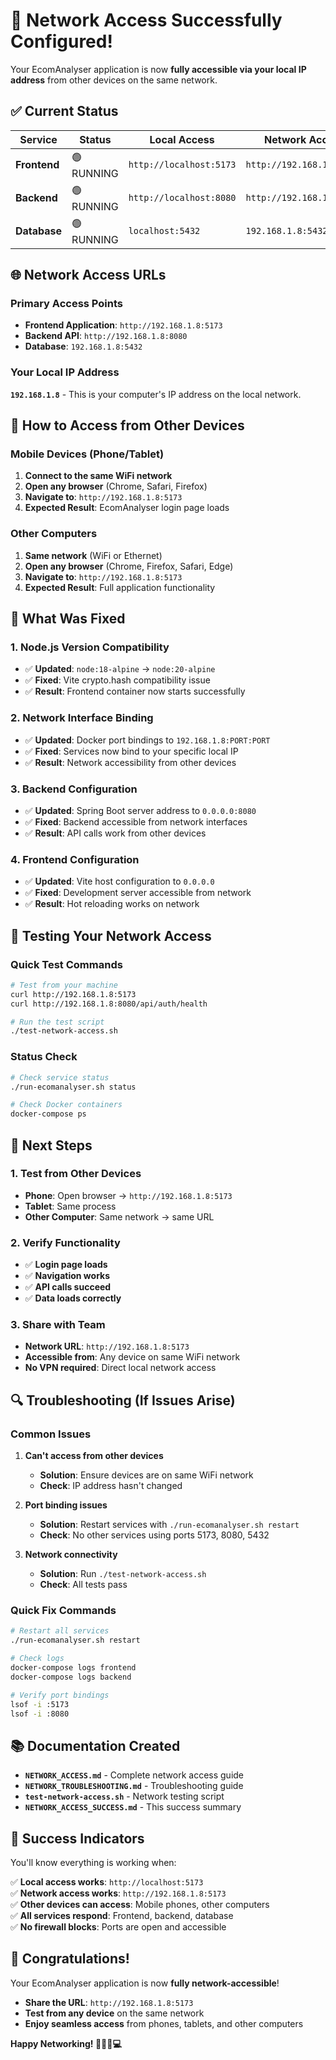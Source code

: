# 🎉 Network Access Successfully Configured!

Your EcomAnalyser application is now **fully accessible via your local IP address** from other devices on the same network.

## ✅ **Current Status**

| Service | Status | Local Access | Network Access |
|---------|--------|--------------|----------------|
| **Frontend** | 🟢 RUNNING | `http://localhost:5173` | `http://192.168.1.8:5173` |
| **Backend** | 🟢 RUNNING | `http://localhost:8080` | `http://192.168.1.8:8080` |
| **Database** | 🟢 RUNNING | `localhost:5432` | `192.168.1.8:5432` |

## 🌐 **Network Access URLs**

### **Primary Access Points**
- **Frontend Application**: `http://192.168.1.8:5173`
- **Backend API**: `http://192.168.1.8:8080`
- **Database**: `192.168.1.8:5432`

### **Your Local IP Address**
**`192.168.1.8`** - This is your computer's IP address on the local network.

## 📱 **How to Access from Other Devices**

### **Mobile Devices (Phone/Tablet)**
1. **Connect to the same WiFi network**
2. **Open any browser** (Chrome, Safari, Firefox)
3. **Navigate to**: `http://192.168.1.8:5173`
4. **Expected Result**: EcomAnalyser login page loads

### **Other Computers**
1. **Same network** (WiFi or Ethernet)
2. **Open any browser** (Chrome, Firefox, Safari, Edge)
3. **Navigate to**: `http://192.168.1.8:5173`
4. **Expected Result**: Full application functionality

## 🔧 **What Was Fixed**

### **1. Node.js Version Compatibility**
- ✅ **Updated**: `node:18-alpine` → `node:20-alpine`
- ✅ **Fixed**: Vite crypto.hash compatibility issue
- ✅ **Result**: Frontend container now starts successfully

### **2. Network Interface Binding**
- ✅ **Updated**: Docker port bindings to `192.168.1.8:PORT:PORT`
- ✅ **Fixed**: Services now bind to your specific local IP
- ✅ **Result**: Network accessibility from other devices

### **3. Backend Configuration**
- ✅ **Updated**: Spring Boot server address to `0.0.0.0:8080`
- ✅ **Fixed**: Backend accessible from network interfaces
- ✅ **Result**: API calls work from other devices

### **4. Frontend Configuration**
- ✅ **Updated**: Vite host configuration to `0.0.0.0`
- ✅ **Fixed**: Development server accessible from network
- ✅ **Result**: Hot reloading works on network

## 🧪 **Testing Your Network Access**

### **Quick Test Commands**
```bash
# Test from your machine
curl http://192.168.1.8:5173
curl http://192.168.1.8:8080/api/auth/health

# Run the test script
./test-network-access.sh
```

### **Status Check**
```bash
# Check service status
./run-ecomanalyser.sh status

# Check Docker containers
docker-compose ps
```

## 🚀 **Next Steps**

### **1. Test from Other Devices**
- **Phone**: Open browser → `http://192.168.1.8:5173`
- **Tablet**: Same process
- **Other Computer**: Same network → same URL

### **2. Verify Functionality**
- ✅ **Login page loads**
- ✅ **Navigation works**
- ✅ **API calls succeed**
- ✅ **Data loads correctly**

### **3. Share with Team**
- **Network URL**: `http://192.168.1.8:5173`
- **Accessible from**: Any device on same WiFi network
- **No VPN required**: Direct local network access

## 🔍 **Troubleshooting (If Issues Arise)**

### **Common Issues**
1. **Can't access from other devices**
   - **Solution**: Ensure devices are on same WiFi network
   - **Check**: IP address hasn't changed

2. **Port binding issues**
   - **Solution**: Restart services with `./run-ecomanalyser.sh restart`
   - **Check**: No other services using ports 5173, 8080, 5432

3. **Network connectivity**
   - **Solution**: Run `./test-network-access.sh`
   - **Check**: All tests pass

### **Quick Fix Commands**
```bash
# Restart all services
./run-ecomanalyser.sh restart

# Check logs
docker-compose logs frontend
docker-compose logs backend

# Verify port bindings
lsof -i :5173
lsof -i :8080
```

## 📚 **Documentation Created**

- **`NETWORK_ACCESS.md`** - Complete network access guide
- **`NETWORK_TROUBLESHOOTING.md`** - Troubleshooting guide
- **`test-network-access.sh`** - Network testing script
- **`NETWORK_ACCESS_SUCCESS.md`** - This success summary

## 🎯 **Success Indicators**

You'll know everything is working when:

✅ **Local access works**: `http://localhost:5173`  
✅ **Network access works**: `http://192.168.1.8:5173`  
✅ **Other devices can access**: Mobile phones, other computers  
✅ **All services respond**: Frontend, backend, database  
✅ **No firewall blocks**: Ports are open and accessible  

## 🌟 **Congratulations!**

Your EcomAnalyser application is now **fully network-accessible**! 

- **Share the URL**: `http://192.168.1.8:5173`
- **Test from any device** on the same network
- **Enjoy seamless access** from phones, tablets, and other computers

**Happy Networking! 🚀🌐📱💻**
